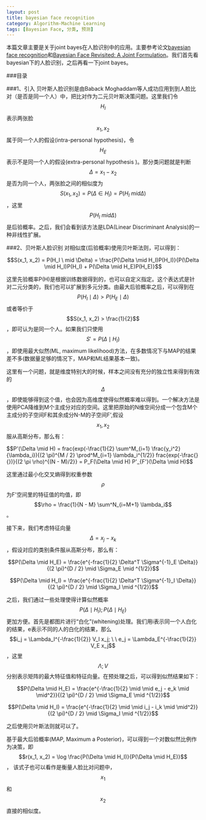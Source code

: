 ```yaml
---
layout: post
title: bayesian face recognition
category: Algorithm-Machine Learning
tags: [Bayesian Face, 分类, 预测]
---
```


本篇文章主要是关于joint bayes在人脸识别中的应用。主要参考论文[bayesian face recognition](http://www.baidu.com/link?url=Gy5Z2WOhAYFyWUauyY_h3wVA0Z5C84lS3WxOmoReHUNRZbEOIPOf-YBWOVLXmPYHD3seJJ7caR58cVeiZQDnhZgZ9YQGl060tosIxfliY7oPF5vi-PDCydSNSe4fLpPC)和[Bayesian Face Revisited: A Joint Formulation](http://home.ustc.edu.cn/~chendong/JointBayesian/)。我们首先看bayesian下的人脸识别，之后再看一下joint bayes。

<!-- more -->


###目录

###1、引入
贝叶斯人脸识别是由Baback Moghaddam等人成功应用到到人脸比对（是否是同一个人）中，把比对作为二元贝叶斯决策问题。这里我们令$$H_I$$表示两张脸$$x_1, x_2$$属于同一个人的假设(intra-personal hypothesis)，令$$H_E$$表示不是同一个人的假设(extra-personal hypothesis )。那分类问题就是判断$$\Delta = x_1 - x_2$$ 是否为同一个人，两张脸之间的相似度为$$S(x_1, x_2) = P(\Delta \in H_I) = P(H_I \ mid \Delta)$$，这里$$P(H_I \ mid \Delta)$$是后验概率。之后，我们会看到该方法是LDA(Linear Discriminant Analysis)的一种非线性扩展。

###2、贝叶斯人脸识别
对相似度(后验概率)使用贝叶斯法则，可以得到：

$$S(x_1, x_2) =  P(H_I \ mid \Delta) = \frac{P(\Delta \mid H_I)P(H_I)}{P(\Delta \mid H_I)P(H_I) + P(\Delta \mid H_E)P(H_E)}$$

这里先验概率P(H)是根据训练数据得到的，也可以自定义指定。这个表达式是针对二元分类的，我们也可以扩展到多元分类。由最大后验概率之后，可以得到在$$P(H_I \mid \Delta) > P(H_E \mid \Delta)$$或者等价于$$S(x_1, x_2) > \frac{1}{2}$$，即可认为是同一个人。如果我们只使用$$S' = P(\Delta \mid H_I)$$，即使用最大似然(ML, maximum likelihood)方法，在多数情况下与MAP的结果差不多(数据量足够的情况下，MAP和ML结果基本一致)。

这里有一个问题，就是维度特别大的时候，样本之间没有充分的独立性来得到有效的$$\Delta$$，即使能够得到这个值，也会因为高维度使得似然概率难以得到。一个解决方法是使用PCA降维到M个主成分对应的空间。这里把原始的N维空间分成一个包含M个主成分的子空间F和其余成分N-M的子空间F',假设$$x_1, x_2$$服从高斯分布，那么有：

$$P'(\Delta \mid H) = frac{exp(-\frac{1}{2} \sum^M_{i=1} \frac{y_i^2}{\lambda_i}){(2 \pi)^{M / 2} \prod^M_{i=1} \lambda_i^{1/2}} frac{exp(-\frac{}{})}{(2 \pi \rho)^{(N - M)/2}} = P_F(\Delta \mid H) P'_{F'}(\Delta \mid H)$$

这里通过最小化交叉熵得到权重参数$$\rho$$为F'空间里的特征值的均值，即$$\rho = \frac{1}{N - M} \sum^N_{i=M+1} \lambda_i$$。 

接下来，我们考虑特征向量$$\Delta = x_j - x_k$$，假设对应的类别条件服从高斯分布，那么有：

$$P(\Delta \mid H_E) = \frac{e^{-frac{1}{2} \Delta^T \Sigma^{-1}_E \Delta}}{(2 \pi)^{D / 2} \mid \Sigma_E \mid ^{1/2}}$$

$$P(\Delta \mid H_I) = \frac{e^{-frac{1}{2} \Delta^T \Sigma^{-1}_I \Delta}}{(2 \pi)^{D / 2} \mid \Sigma_I \mid ^{1/2}}$$

之后，我们通过一些处理使得计算似然概率$$P(\Delta \mid H_I);P(\Delta \mid H_E)$$更加方便。首先是都图片进行“白化”(whitening)处理。我们用i表示同一个人白化的结果，e表示不同的人的白化的结果，那么$$i_j = \Lambda_I^{-\frac{1}{2}} V_I x_j; \ \ e_j = \Lambda_E^{-\frac{1}{2}} V_E x_j$$，这里$$\Lambda; V$$分别表示矩阵的最大特征值和特征向量。在预处理之后，可以得到似然结果如下：

$$P(\Delta \mid H_E) = \frac{e^{-\frac{1}{2} \mid \mid e_j - e_k \mid \mid^2}}{(2 \pi)^{D / 2} \mid \Sigma_E \mid ^{1/2}}$$

$$P(\Delta \mid H_I) = \frac{e^{-\frac{1}{2} \mid \mid i_j - i_k \mid \mid^2}}{(2 \pi)^{D / 2} \mid \Sigma_I \mid ^{1/2}}$$

之后使用贝叶斯法则就可以了。









基于最大后验概率(MAP, Maximum a Posterior)，可以得到一个对数似然比例作为决策，即$$r(x_1, x_2) = \log \frac{P(\Delta \mid H_I)}{P(\Delta \mid H_E)}$$， 该式子也可以看作是衡量人脸比对问题中，$$x_1$$和$$x_2$$直接的相似度。
